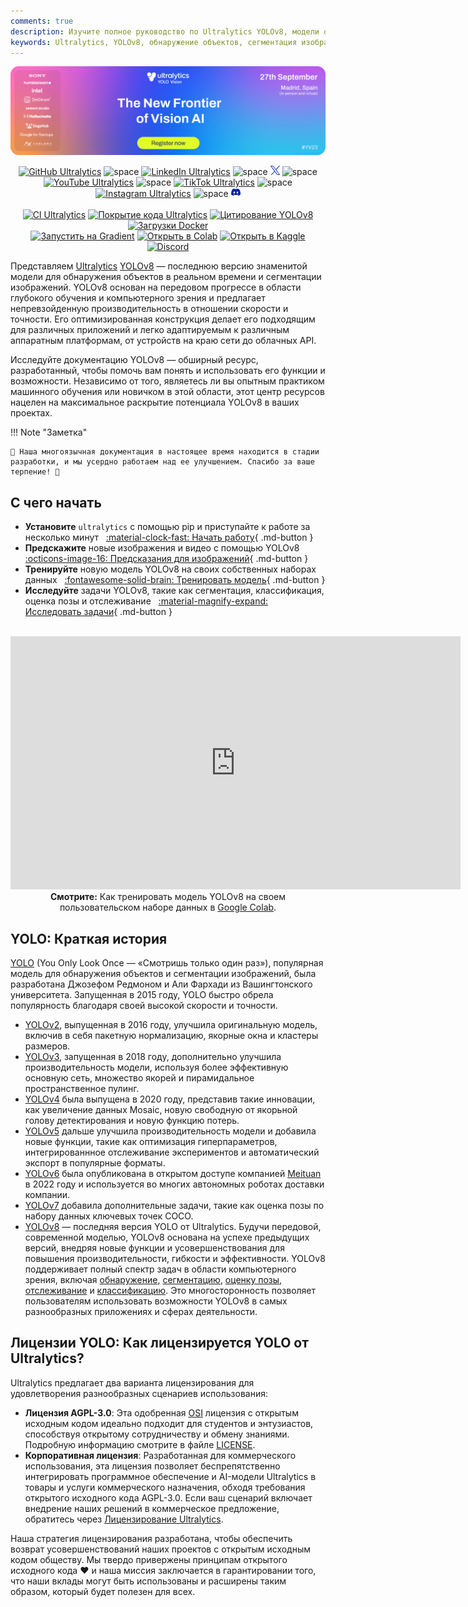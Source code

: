 ```yaml
---
comments: true
description: Изучите полное руководство по Ultralytics YOLOv8, модели обнаружения объектов и сегментации изображений с высокой скоростью и точностью. Учебники по установке, предсказаниям, тренировке и многое другое.
keywords: Ultralytics, YOLOv8, обнаружение объектов, сегментация изображений, машинное обучение, глубокое обучение, компьютерное зрение, установка YOLOv8, предсказание YOLOv8, тренировка YOLOv8, история YOLO, лицензии YOLO
---
```


<div align="center">
  <p>
    <a href="https://yolovision.ultralytics.com" target="_blank">
    <img width="1024" src="https://raw.githubusercontent.com/ultralytics/assets/main/yolov8/banner-yolov8.png" alt="Ultralytics YOLO banner"></a>
  </p>
  <a href="https://github.com/ultralytics"><img src="https://github.com/ultralytics/assets/raw/main/social/logo-social-github.png" width="3%" alt="GitHub Ultralytics"></a>
  <img src="https://github.com/ultralytics/assets/raw/main/social/logo-transparent.png" width="3%" alt="space">
  <a href="https://www.linkedin.com/company/ultralytics/"><img src="https://github.com/ultralytics/assets/raw/main/social/logo-social-linkedin.png" width="3%" alt="LinkedIn Ultralytics"></a>
  <img src="https://github.com/ultralytics/assets/raw/main/social/logo-transparent.png" width="3%" alt="space">
  <a href="https://twitter.com/ultralytics"><img src="https://github.com/ultralytics/assets/raw/main/social/logo-social-twitter.png" width="3%" alt="Twitter Ultralytics"></a>
  <img src="https://github.com/ultralytics/assets/raw/main/social/logo-transparent.png" width="3%" alt="space">
  <a href="https://youtube.com/ultralytics"><img src="https://github.com/ultralytics/assets/raw/main/social/logo-social-youtube.png" width="3%" alt="YouTube Ultralytics"></a>
  <img src="https://github.com/ultralytics/assets/raw/main/social/logo-transparent.png" width="3%" alt="space">
  <a href="https://www.tiktok.com/@ultralytics"><img src="https://github.com/ultralytics/assets/raw/main/social/logo-social-tiktok.png" width="3%" alt="TikTok Ultralytics"></a>
  <img src="https://github.com/ultralytics/assets/raw/main/social/logo-transparent.png" width="3%" alt="space">
  <a href="https://www.instagram.com/ultralytics/"><img src="https://github.com/ultralytics/assets/raw/main/social/logo-social-instagram.png" width="3%" alt="Instagram Ultralytics"></a>
  <img src="https://github.com/ultralytics/assets/raw/main/social/logo-transparent.png" width="3%" alt="space">
  <a href="https://ultralytics.com/discord"><img src="https://github.com/ultralytics/assets/raw/main/social/logo-social-discord.png" width="3%" alt="Discord Ultralytics"></a>
  <br>
  <br>
  <a href="https://github.com/ultralytics/ultralytics/actions/workflows/ci.yaml"><img src="https://github.com/ultralytics/ultralytics/actions/workflows/ci.yaml/badge.svg" alt="CI Ultralytics"></a>
  <a href="https://codecov.io/github/ultralytics/ultralytics"><img src="https://codecov.io/github/ultralytics/ultralytics/branch/main/graph/badge.svg?token=HHW7IIVFVY" alt="Покрытие кода Ultralytics"></a>
  <a href="https://zenodo.org/badge/latestdoi/264818686"><img src="https://zenodo.org/badge/264818686.svg" alt="Цитирование YOLOv8"></a>
  <a href="https://hub.docker.com/r/ultralytics/ultralytics"><img src="https://img.shields.io/docker/pulls/ultralytics/ultralytics?logo=docker" alt="Загрузки Docker"></a>
  <br>
  <a href="https://console.paperspace.com/github/ultralytics/ultralytics"><img src="https://assets.paperspace.io/img/gradient-badge.svg" alt="Запустить на Gradient"></a>
  <a href="https://colab.research.google.com/github/ultralytics/ultralytics/blob/main/examples/tutorial.ipynb"><img src="https://colab.research.google.com/assets/colab-badge.svg" alt="Открыть в Colab"></a>
  <a href="https://www.kaggle.com/ultralytics/yolov8"><img src="https://kaggle.com/static/images/open-in-kaggle.svg" alt="Открыть в Kaggle"></a>
  <a href="https://ultralytics.com/discord"><img alt="Discord" src="https://img.shields.io/discord/1089800235347353640?style=flat&logo=discord&label=Ultralytics%20Discord"></a>
</div>

Представляем [Ultralytics](https://ultralytics.com) [YOLOv8](https://github.com/ultralytics/ultralytics) — последнюю версию знаменитой модели для обнаружения объектов в реальном времени и сегментации изображений. YOLOv8 основан на передовом прогрессе в области глубокого обучения и компьютерного зрения и предлагает непревзойденную производительность в отношении скорости и точности. Его оптимизированная конструкция делает его подходящим для различных приложений и легко адаптируемым к различным аппаратным платформам, от устройств на краю сети до облачных API.

Исследуйте документацию YOLOv8 — обширный ресурс, разработанный, чтобы помочь вам понять и использовать его функции и возможности. Независимо от того, являетесь ли вы опытным практиком машинного обучения или новичком в этой области, этот центр ресурсов нацелен на максимальное раскрытие потенциала YOLOv8 в ваших проектах.

!!! Note "Заметка"

    🚧 Наша многоязычная документация в настоящее время находится в стадии разработки, и мы усердно работаем над ее улучшением. Спасибо за ваше терпение! 🙏

## С чего начать

- **Установите** `ultralytics` с помощью pip и приступайте к работе за несколько минут &nbsp; [:material-clock-fast: Начать работу](quickstart.md){ .md-button }
- **Предскажите** новые изображения и видео с помощью YOLOv8 &nbsp; [:octicons-image-16: Предсказания для изображений](modes/predict.md){ .md-button }
- **Тренируйте** новую модель YOLOv8 на своих собственных наборах данных &nbsp; [:fontawesome-solid-brain: Тренировать модель](modes/train.md){ .md-button }
- **Исследуйте** задачи YOLOv8, такие как сегментация, классификация, оценка позы и отслеживание &nbsp; [:material-magnify-expand: Исследовать задачи](tasks/index.md){ .md-button }

<p align="center">
  <br>
  <iframe width="720" height="405" src="https://www.youtube.com/embed/LNwODJXcvt4?si=7n1UvGRLSd9p5wKs"
    title="Проигрыватель YouTube" frameborder="0"
    allow="accelerometer; autoplay; clipboard-write; encrypted-media; gyroscope; picture-in-picture; web-share"
    allowfullscreen>
  </iframe>
  <br>
  <strong>Смотрите:</strong> Как тренировать модель YOLOv8 на своем пользовательском наборе данных в <a href="https://colab.research.google.com/github/ultralytics/ultralytics/blob/main/examples/tutorial.ipynb" target="_blank">Google Colab</a>.
</p>

## YOLO: Краткая история

[YOLO](https://arxiv.org/abs/1506.02640) (You Only Look Once — «Смотришь только один раз»), популярная модель для обнаружения объектов и сегментации изображений, была разработана Джозефом Редмоном и Али Фархади из Вашингтонского университета. Запущенная в 2015 году, YOLO быстро обрела популярность благодаря своей высокой скорости и точности.

- [YOLOv2](https://arxiv.org/abs/1612.08242), выпущенная в 2016 году, улучшила оригинальную модель, включив в себя пакетную нормализацию, якорные окна и кластеры размеров.
- [YOLOv3](https://pjreddie.com/media/files/papers/YOLOv3.pdf), запущенная в 2018 году, дополнительно улучшила производительность модели, используя более эффективную основную сеть, множество якорей и пирамидальное пространственное пулинг.
- [YOLOv4](https://arxiv.org/abs/2004.10934) была выпущена в 2020 году, представив такие инновации, как увеличение данных Mosaic, новую свободную от якорьной голову детектирования и новую функцию потерь.
- [YOLOv5](https://github.com/ultralytics/yolov5) дальше улучшила производительность модели и добавила новые функции, такие как оптимизация гиперпараметров, интегрированнное отслеживание экспериментов и автоматический экспорт в популярные форматы.
- [YOLOv6](https://github.com/meituan/YOLOv6) была опубликована в открытом доступе компанией [Meituan](https://about.meituan.com/) в 2022 году и используется во многих автономных роботах доставки компании.
- [YOLOv7](https://github.com/WongKinYiu/yolov7) добавила дополнительные задачи, такие как оценка позы по набору данных ключевых точек COCO.
- [YOLOv8](https://github.com/ultralytics/ultralytics) — последняя версия YOLO от Ultralytics. Будучи передовой, современной моделью, YOLOv8 основана на успехе предыдущих версий, внедряя новые функции и усовершенствования для повышения производительности, гибкости и эффективности. YOLOv8 поддерживает полный спектр задач в области компьютерного зрения, включая [обнаружение](tasks/detect.md), [сегментацию](tasks/segment.md), [оценку позы](tasks/pose.md), [отслеживание](modes/track.md) и [классификацию](tasks/classify.md). Это многосторонность позволяет пользователям использовать возможности YOLOv8 в самых разнообразных приложениях и сферах деятельности.

## Лицензии YOLO: Как лицензируется YOLO от Ultralytics?

Ultralytics предлагает два варианта лицензирования для удовлетворения разнообразных сценариев использования:

- **Лицензия AGPL-3.0**: Эта одобренная [OSI](https://opensource.org/licenses/) лицензия с открытым исходным кодом идеально подходит для студентов и энтузиастов, способствуя открытому сотрудничеству и обмену знаниями. Подробную информацию смотрите в файле [LICENSE](https://github.com/ultralytics/ultralytics/blob/main/LICENSE).
- **Корпоративная лицензия**: Разработанная для коммерческого использования, эта лицензия позволяет беспрепятственно интегрировать программное обеспечение и AI-модели Ultralytics в товары и услуги коммерческого назначения, обходя требования открытого исходного кода AGPL-3.0. Если ваш сценарий включает внедрение наших решений в коммерческое предложение, обратитесь через [Лицензирование Ultralytics](https://ultralytics.com/license).

Наша стратегия лицензирования разработана, чтобы обеспечить возврат усовершенствований наших проектов с открытым исходным кодом обществу. Мы твердо привержены принципам открытого исходного кода ❤️ и наша миссия заключается в гарантировании того, что наши вклады могут быть использованы и расширены таким образом, который будет полезен для всех.
